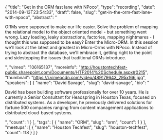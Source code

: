 {
  "title": "Get in the ORM fast lane with NPoco",
  "type": "recording",
  "date": "2014-09-13T23:54:33",
  "draft": false,
  "slug": "get-in-the-orm-fast-lane-with-npoco",
  "abstract": "<p>ORMs were supposed to make our life easier. Solve the problem of mapping the relational model to the object oriented model - but something went wrong. Lazy loading, leaky abstractions, factories, mapping nightmares - I thought this was supposed to be easy? Enter the Micro-ORM. In this session we'll look at the latest and greatest in Micro-Orms with NPoco. Instead of trying to abstract the database, we'll embrace it, getting right to the point and sidestepping the issues that traditional ORMs introduce.</p>",
  "vimeo": "106165137",
  "moreinfo": "http://houstontechfest-public.sharepoint.com/Documents/HTF2014%20Schedule.aspx#0215",
  "thumbnail": "https://i.vimeocdn.com/video/489179643_295x166.jpg",
  "speakers": [
    {
      "name": "David Savage",
      "slug": "david-savage",
      "bio": "<p>David has been building software professionally for over 10 years. He is currently a Senior Consultant for Headspring in Houston Texas, focused on distributed systems. As a developer, he previously delivered solutions for fortune 500 companies ranging from content management applications to distributed cloud-based systems.</p>",
      "count": 1
    }
  ],
  "tags": [
    {
      "name": "ORM",
      "slug": "orm",
      "count": 1
    }
  ],
  "meetups": [
    {
      "name": "Houston Techfest",
      "slug": "houston-techfest",
      "count": 118
    }
  ]
}